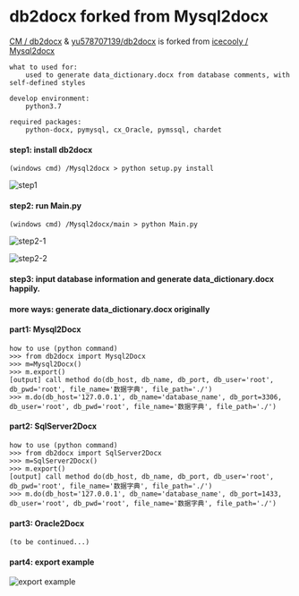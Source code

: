 # db2docx forked from Mysql2docx
[CM / db2docx](https://gitee.com/chenjunyu/Mysql2docx) & [yu578707139/db2docx](https://github.com/yu578707139/db2docx) is forked from [icecooly / Mysql2docx](https://gitee.com/icecooly/Mysql2docx)

    what to used for:
        used to generate data_dictionary.docx from database comments, with self-defined styles
    
    develop environment:
        python3.7
    
    required packages: 
        python-docx, pymysql, cx_Oracle, pymssql, chardet

#### step1: install db2docx  
    (windows cmd) /Mysql2docx > python setup.py install
![step1](https://gitee.com/chenjunyu/Mysql2docx/attach_files/download?i=195880&u=http%3A%2F%2Ffiles.git.oschina.net%2Fgroup1%2FM00%2F06%2F10%2FPaAvDFwi-FeAXfnnAAAn_rb5nmU186.PNG%3Ftoken%3Dad549b229bb7c7d333d5a868debe0ea9%26ts%3D1545795712%26attname%3Dstep1.PNG "step1")

#### step2: run Main.py
    (windows cmd) /Mysql2docx/main > python Main.py
![step2-1](https://gitee.com/chenjunyu/Mysql2docx/attach_files/download?i=195882&u=http%3A%2F%2Ffiles.git.oschina.net%2Fgroup1%2FM00%2F06%2F10%2FPaAvDFwi-HaAd7XUAAB3SxvG_Fc933.PNG%3Ftoken%3Dbaab644a936c348d7b11da71bb787102%26ts%3D1545795712%26attname%3Dstep2-1.PNG "step2-1")

![step2-2](https://gitee.com/chenjunyu/Mysql2docx/attach_files/download?i=195883&u=http%3A%2F%2Ffiles.git.oschina.net%2Fgroup1%2FM00%2F06%2F10%2FPaAvDFwi-ICARt3-AABNrf-0sq4884.PNG%3Ftoken%3Dc9c3bbe927bf81d6cd7ddee1118cf37f%26ts%3D1545795712%26attname%3Dstep2-2.PNG "step2-2")

#### step3: input database information and generate data_dictionary.docx happily.
   
#### more ways: generate data_dictionary.docx originally
#### part1: Mysql2Docx 
    how to use (python command)
    >>> from db2docx import Mysql2Docx
    >>> m=Mysql2Docx()
    >>> m.export()
    [output] call method do(db_host, db_name, db_port, db_user='root', db_pwd='root', file_name='数据字典', file_path='./')
    >>> m.do(db_host='127.0.0.1', db_name='database_name', db_port=3306, db_user='root', db_pwd='root', file_name='数据字典', file_path='./')

#### part2: SqlServer2Docx 
    how to use (python command)
    >>> from db2docx import SqlServer2Docx
    >>> m=SqlServer2Docx()
    >>> m.export()
    [output] call method do(db_host, db_name, db_port, db_user='root', db_pwd='root', file_name='数据字典', file_path='./')
    >>> m.do(db_host='127.0.0.1', db_name='database_name', db_port=1433, db_user='root', db_pwd='root', file_name='数据字典', file_path='./')

#### part3: Oracle2Docx 
    (to be continued...)

#### part4: export example
![export example](https://gitee.com/chenjunyu/Mysql2docx/attach_files/download?i=193628&u=http%3A%2F%2Ffiles.git.oschina.net%2Fgroup1%2FM00%2F05%2FF8%2FPaAvDFwZ7MaAYnaNAAAxuZWEu6Y223.PNG%3Ftoken%3D6065ac12dfaae701cac3fe9315028ecc%26ts%3D1545203075%26attname%3Ddata_dictionary.PNG "export example")
